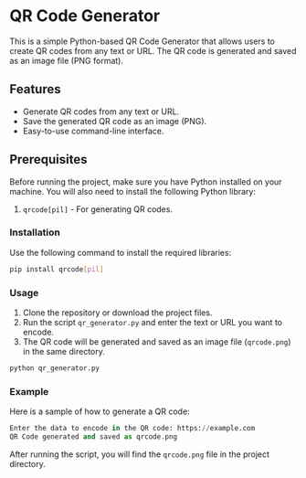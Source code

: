 
# QR Code Generator

This is a simple Python-based QR Code Generator that allows users to create QR codes from any text or URL. The QR code is generated and saved as an image file (PNG format).

## Features
- Generate QR codes from any text or URL.
- Save the generated QR code as an image (PNG).
- Easy-to-use command-line interface.

## Prerequisites
Before running the project, make sure you have Python installed on your machine. You will also need to install the following Python library:
1. `qrcode[pil]` - For generating QR codes.

### Installation
Use the following command to install the required libraries:

```bash
pip install qrcode[pil]
```

### Usage
1. Clone the repository or download the project files.
2. Run the script `qr_generator.py` and enter the text or URL you want to encode.
3. The QR code will be generated and saved as an image file (`qrcode.png`) in the same directory.

```bash
python qr_generator.py
```

### Example
Here is a sample of how to generate a QR code:

```python
Enter the data to encode in the QR code: https://example.com
QR Code generated and saved as qrcode.png
```

After running the script, you will find the `qrcode.png` file in the project directory.


